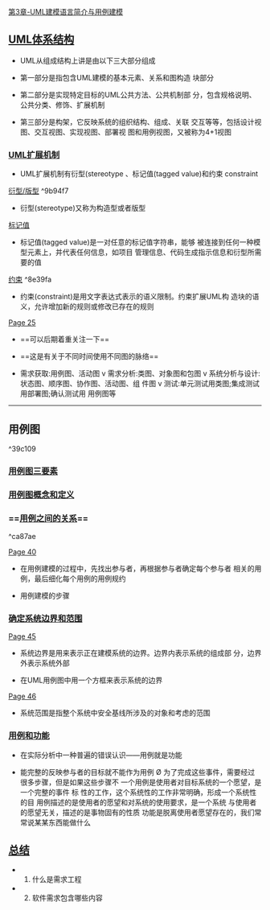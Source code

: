  [第3章-UML建模语言简介与用例建模](x-devonthink-item://F8DEAE75-1EF4-4409-BF1D-ED6525B42226)

## [UML体系结构](x-devonthink-item://F8DEAE75-1EF4-4409-BF1D-ED6525B42226?page=4)
-   UML从组成结构上讲是由以下三大部分组成
    
-   第一部分是指包含UML建模的基本元素、关系和图构造 块部分
    
-   第二部分是实现特定目标的UML公共方法、公共机制部 分，包含规格说明、公共分类、修饰、扩展机制
    
-   第三部分是构架，它反映系统的组织结构、组成、关联 交互等等，包括设计视图、交互视图、实现视图、部署视 图和用例视图，又被称为4+1视图

### [UML扩展机制](x-devonthink-item://F8DEAE75-1EF4-4409-BF1D-ED6525B42226?page=13)

-   UML扩展机制有衍型(stereotype 、标记值(tagged value)和约束 constraint

[衍型/版型](x-devonthink-item://F8DEAE75-1EF4-4409-BF1D-ED6525B42226?page=14) ^9b94f7

-   衍型(stereotype)又称为构造型或者版型

[标记值](x-devonthink-item://F8DEAE75-1EF4-4409-BF1D-ED6525B42226?page=15)

-   标记值(tagged value)是一对任意的标记值字符串，能够 被连接到任何一种模型元素上，并代表任何信息，如项目 管理信息、代码生成指示信息和衍型所需要的值

[约束](x-devonthink-item://F8DEAE75-1EF4-4409-BF1D-ED6525B42226?page=16) ^8e39fa

-   约束(constraint)是用文字表达式表示的语义限制。约束扩展UML构 造块的语义，允许增加新的规则或修改已存在的规则

 [Page 25](x-devonthink-item://F8DEAE75-1EF4-4409-BF1D-ED6525B42226?page=24)

-   ==可以后期着重关注一下==
    
-   ==这是有关于不同时间使用不同图的脉络==
    
-   需求获取:用例图、活动图 v 需求分析:类图、对象图和包图 v 系统分析与设计:状态图、顺序图、协作图、活动图、组 件图 v 测试:单元测试用类图;集成测试用部署图;确认测试用 用例图等

---
## 用例图

^39c109

### [用例图三要素](x-devonthink-item://F8DEAE75-1EF4-4409-BF1D-ED6525B42226?page=28)

### [用例图概念和定义](x-devonthink-item://F8DEAE75-1EF4-4409-BF1D-ED6525B42226?page=32)

### ==[用例之间的关系](x-devonthink-item://F8DEAE75-1EF4-4409-BF1D-ED6525B42226?page=34)==

^ca87ae

 [Page 40](x-devonthink-item://F8DEAE75-1EF4-4409-BF1D-ED6525B42226?page=39)

-   在用例建模的过程中，先找出参与者，再根据参与者确定每个参与者 相关的用例，最后细化每个用例的用例规约
    
-   用例建模的步骤

### [确定系统边界和范围](x-devonthink-item://F8DEAE75-1EF4-4409-BF1D-ED6525B42226?page=41)

 [Page 45](x-devonthink-item://F8DEAE75-1EF4-4409-BF1D-ED6525B42226?page=44)

-   系统边界是用来表示正在建模系统的边界。边界内表示系统的组成部 分，边界外表示系统外部
    
-   在UML用例图中用一个方框来表示系统的边界

[Page 46](x-devonthink-item://F8DEAE75-1EF4-4409-BF1D-ED6525B42226?page=45)

-   系统范围是指整个系统中安全基线所涉及的对象和考虑的范围

### [用例和功能](x-devonthink-item://F8DEAE75-1EF4-4409-BF1D-ED6525B42226?page=48)

-   在实际分析中一种普遍的错误认识——用例就是功能
    
-   能完整的反映参与者的目标就不能作为用例 Ø 为了完成这些事件，需要经过很多步骤，但是如果这些步骤不 一个用例是使用者对目标系统的一个愿望，是一个完整的事件 标 性的工作，这个系统性的工作非常明确，形成一个系统性的目 用例描述的是使用者的愿望和对系统的使用要求，是一个系统 与使用者的愿望无关，描述的是事物固有的性质 功能是脱离使用者愿望存在的，我们常常说某某东西能做什么

## [总结](x-devonthink-item://F8DEAE75-1EF4-4409-BF1D-ED6525B42226?page=50)

-   1. 什么是需求工程
    
-   2. 软件需求包含哪些内容